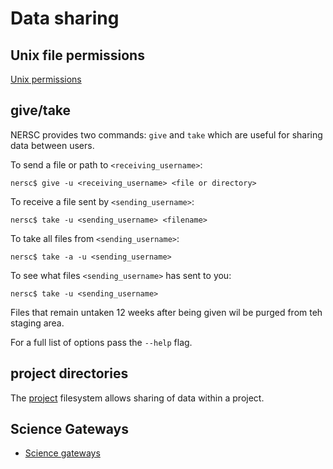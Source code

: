 # Data sharing

## Unix file permissions

[Unix permissions](https://en.wikipedia.org/wiki/File_system_permissions)

## give/take

NERSC provides two commands: `give` and `take` which are useful for
sharing data between users.

To send a file or path to `<receiving_username>`:
```
nersc$ give -u <receiving_username> <file or directory>
```

To receive a file sent by `<sending_username>`:
```
nersc$ take -u <sending_username> <filename>
```

To take all files from `<sending_username>`:
```
nersc$ take -a -u <sending_username>
```

To see what files `<sending_username>` has sent to you:
```
nersc$ take -u <sending_username>
```

Files that remain untaken 12 weeks after being given wil be purged from teh staging area.

For a full list of options pass the `--help` flag.

## project directories

The [project](../filesystems/project.md) filesystem allows sharing of
data within a project.

## Science Gateways

* [Science gateways](../services/science-gateways.md)

